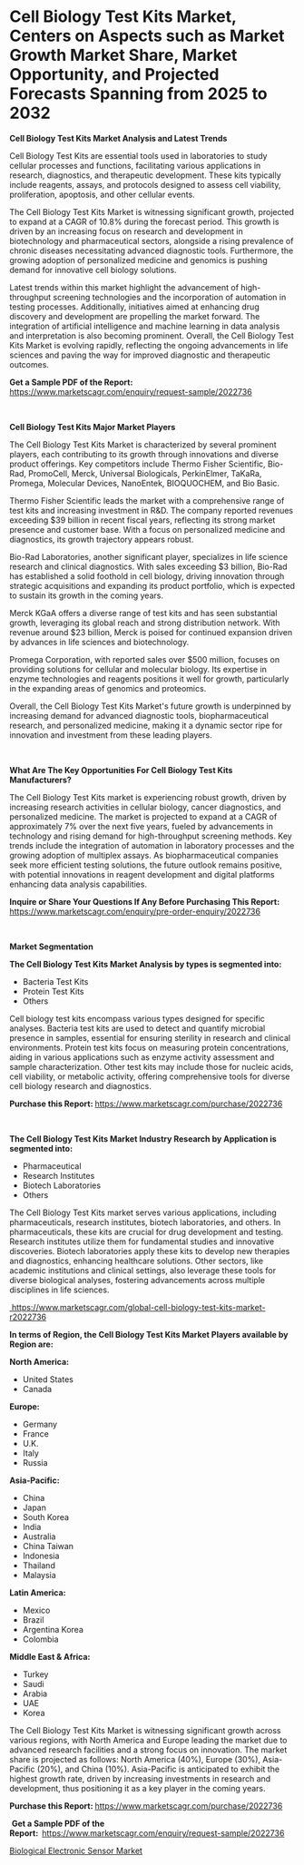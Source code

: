 <p><h1>Cell Biology Test Kits Market, Centers on Aspects such as Market Growth Market Share, Market Opportunity, and Projected Forecasts Spanning from 2025 to 2032</h1></p><p><strong>Cell Biology Test Kits Market Analysis and Latest Trends</strong></p>
<p><p>Cell Biology Test Kits are essential tools used in laboratories to study cellular processes and functions, facilitating various applications in research, diagnostics, and therapeutic development. These kits typically include reagents, assays, and protocols designed to assess cell viability, proliferation, apoptosis, and other cellular events.</p><p>The Cell Biology Test Kits Market is witnessing significant growth, projected to expand at a CAGR of 10.8% during the forecast period. This growth is driven by an increasing focus on research and development in biotechnology and pharmaceutical sectors, alongside a rising prevalence of chronic diseases necessitating advanced diagnostic tools. Furthermore, the growing adoption of personalized medicine and genomics is pushing demand for innovative cell biology solutions.</p><p>Latest trends within this market highlight the advancement of high-throughput screening technologies and the incorporation of automation in testing processes. Additionally, initiatives aimed at enhancing drug discovery and development are propelling the market forward. The integration of artificial intelligence and machine learning in data analysis and interpretation is also becoming prominent. Overall, the Cell Biology Test Kits Market is evolving rapidly, reflecting the ongoing advancements in life sciences and paving the way for improved diagnostic and therapeutic outcomes.</p></p>
<p><strong>Get a Sample PDF of the Report:&nbsp;</strong> <a href="https://www.marketscagr.com/enquiry/request-sample/2022736?utm_campaign=3529&utm_medium=2&utm_source=Github&utm_content=ia&utm_term=29032025&utm_id=cell-biology-test-kits">https://www.marketscagr.com/enquiry/request-sample/2022736</a></p>
<p>&nbsp;</p>
<p><strong>Cell Biology Test Kits Major Market Players</strong></p>
<p><p>The Cell Biology Test Kits Market is characterized by several prominent players, each contributing to its growth through innovations and diverse product offerings. Key competitors include Thermo Fisher Scientific, Bio-Rad, PromoCell, Merck, Universal Biologicals, PerkinElmer, TaKaRa, Promega, Molecular Devices, NanoEntek, BIOQUOCHEM, and Bio Basic.</p><p>Thermo Fisher Scientific leads the market with a comprehensive range of test kits and increasing investment in R&D. The company reported revenues exceeding $39 billion in recent fiscal years, reflecting its strong market presence and customer base. With a focus on personalized medicine and diagnostics, its growth trajectory appears robust.</p><p>Bio-Rad Laboratories, another significant player, specializes in life science research and clinical diagnostics. With sales exceeding $3 billion, Bio-Rad has established a solid foothold in cell biology, driving innovation through strategic acquisitions and expanding its product portfolio, which is expected to sustain its growth in the coming years.</p><p>Merck KGaA offers a diverse range of test kits and has seen substantial growth, leveraging its global reach and strong distribution network. With revenue around $23 billion, Merck is poised for continued expansion driven by advances in life sciences and biotechnology.</p><p>Promega Corporation, with reported sales over $500 million, focuses on providing solutions for cellular and molecular biology. Its expertise in enzyme technologies and reagents positions it well for growth, particularly in the expanding areas of genomics and proteomics.</p><p>Overall, the Cell Biology Test Kits Market's future growth is underpinned by increasing demand for advanced diagnostic tools, biopharmaceutical research, and personalized medicine, making it a dynamic sector ripe for innovation and investment from these leading players.</p></p>
<p>&nbsp;</p>
<p><strong>What Are The Key Opportunities For Cell Biology Test Kits Manufacturers?</strong></p>
<p><p>The Cell Biology Test Kits market is experiencing robust growth, driven by increasing research activities in cellular biology, cancer diagnostics, and personalized medicine. The market is projected to expand at a CAGR of approximately 7% over the next five years, fueled by advancements in technology and rising demand for high-throughput screening methods. Key trends include the integration of automation in laboratory processes and the growing adoption of multiplex assays. As biopharmaceutical companies seek more efficient testing solutions, the future outlook remains positive, with potential innovations in reagent development and digital platforms enhancing data analysis capabilities.</p></p>
<p><strong>Inquire or Share Your Questions If Any Before Purchasing This Report:</strong> <a href="https://www.marketscagr.com/enquiry/pre-order-enquiry/2022736?utm_campaign=3529&utm_medium=2&utm_source=Github&utm_content=ia&utm_term=29032025&utm_id=cell-biology-test-kits">https://www.marketscagr.com/enquiry/pre-order-enquiry/2022736</a></p>
<p>&nbsp;</p>
<p><strong>Market Segmentation</strong></p>
<p><strong>The Cell Biology Test Kits Market Analysis by types is segmented into:</strong></p>
<p><ul><li>Bacteria Test Kits</li><li>Protein Test Kits</li><li>Others</li></ul></p>
<p><p>Cell biology test kits encompass various types designed for specific analyses. Bacteria test kits are used to detect and quantify microbial presence in samples, essential for ensuring sterility in research and clinical environments. Protein test kits focus on measuring protein concentrations, aiding in various applications such as enzyme activity assessment and sample characterization. Other test kits may include those for nucleic acids, cell viability, or metabolic activity, offering comprehensive tools for diverse cell biology research and diagnostics.</p></p>
<p><strong>Purchase this Report:&nbsp;</strong><a href="https://www.marketscagr.com/purchase/2022736?utm_campaign=3529&utm_medium=2&utm_source=Github&utm_content=ia&utm_term=29032025&utm_id=cell-biology-test-kits">https://www.marketscagr.com/purchase/2022736</a></p>
<p>&nbsp;</p>
<p><strong>The Cell Biology Test Kits Market Industry Research by Application is segmented into:</strong></p>
<p><ul><li>Pharmaceutical</li><li>Research Institutes</li><li>Biotech Laboratories</li><li>Others</li></ul></p>
<p><p>The Cell Biology Test Kits market serves various applications, including pharmaceuticals, research institutes, biotech laboratories, and others. In pharmaceuticals, these kits are crucial for drug development and testing. Research institutes utilize them for fundamental studies and innovative discoveries. Biotech laboratories apply these kits to develop new therapies and diagnostics, enhancing healthcare solutions. Other sectors, like academic institutions and clinical settings, also leverage these tools for diverse biological analyses, fostering advancements across multiple disciplines in life sciences.</p></p>
<p><a href="https://www.marketscagr.com/global-cell-biology-test-kits-market-r2022736?utm_campaign=3529&utm_medium=2&utm_source=Github&utm_content=ia&utm_term=29032025&utm_id=cell-biology-test-kits">&nbsp;https://www.marketscagr.com/global-cell-biology-test-kits-market-r2022736</a></p>
<p><strong>In terms of Region, the Cell Biology Test Kits Market Players available by Region are:</strong></p>
<p>
    <p> <strong> North America: </strong>
        <ul>
            <li>United States</li>
            <li>Canada</li>
        </ul>
        </p> 
    <p> <strong> Europe: </strong>
        <ul>
            <li>Germany</li>
            <li>France</li>
            <li>U.K.</li>
            <li>Italy</li>
            <li>Russia</li>
        </ul>
        </p> 
    <p> <strong> Asia-Pacific: </strong>
        <ul>
            <li>China</li>
            <li>Japan</li>
            <li>South Korea</li>
            <li>India</li>
            <li>Australia</li>
            <li>China Taiwan</li>
            <li>Indonesia</li>
            <li>Thailand</li>
            <li>Malaysia</li>
        </ul>
        </p> 
    <p> <strong> Latin America: </strong>
        <ul>
            <li>Mexico</li>
            <li>Brazil</li>
            <li>Argentina Korea</li>
            <li>Colombia</li>
        </ul>
        </p> 
    <p> <strong> Middle East & Africa: </strong>
        <ul>
            <li>Turkey</li>
            <li>Saudi</li>
            <li>Arabia</li>
            <li>UAE</li>
            <li>Korea</li>
        </ul>
    </p>
    </p>
<p><p>The Cell Biology Test Kits Market is witnessing significant growth across various regions, with North America and Europe leading the market due to advanced research facilities and a strong focus on innovation. The market share is projected as follows: North America (40%), Europe (30%), Asia-Pacific (20%), and China (10%). Asia-Pacific is anticipated to exhibit the highest growth rate, driven by increasing investments in research and development, thus positioning it as a key player in the coming years.</p></p>
<p><strong>Purchase this Report: </strong><a href="https://www.marketscagr.com/purchase/2022736?utm_campaign=3529&utm_medium=2&utm_source=Github&utm_content=ia&utm_term=29032025&utm_id=cell-biology-test-kits">https://www.marketscagr.com/purchase/2022736</a></p>
<p>&nbsp;<strong>Get a Sample PDF of the Report:&nbsp;&nbsp;</strong><a href="https://www.marketscagr.com/enquiry/request-sample/2022736?utm_campaign=3529&utm_medium=2&utm_source=Github&utm_content=ia&utm_term=29032025&utm_id=cell-biology-test-kits">https://www.marketscagr.com/enquiry/request-sample/2022736</a></p>
<p><strong></strong></p>
<p><p><a href="https://github.com/elvutedipela/Market-Research-Report-List-1/blob/main/biological-electronic-sensor-market.md?utm_campaign=3529&utm_medium=2&utm_source=Github&utm_content=ia&utm_term=29032025&utm_id=cell-biology-test-kits">Biological Electronic Sensor Market</a></p></p>